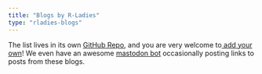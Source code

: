 ```yaml
---
title: "Blogs by R-Ladies"
type: "rladies-blogs"
---
```


The list lives in its own [GitHub Repo](https://github.com/rladies/awesome-rladies-blogs), 
and you are very welcome to[ add your own](https://github.com/rladies/awesome-rladies-blogs/blob/main/CONTRIBUTING.md)! 
We even have an awesome [mastodon bot](https://fosstodon.org/@rladies_bot@botsin.space) occasionally posting links to posts from these blogs.